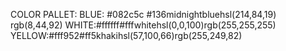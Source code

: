 COLOR PALLET:
BLUE:   #082c5c
        #136midnightbluehsl(214,84,19)
        rgb(8,44,92)
WHITE:#ffffff#fffwhitehsl(0,0,100)rgb(255,255,255)
YELLOW:#fff952#ff5khakihsl(57,100,66)rgb(255,249,82)